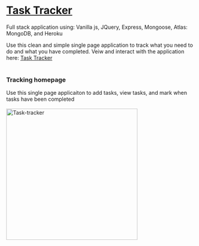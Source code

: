 # [Task Tracker](https://the-task-tracker.herokuapp.com/)
Full stack application using: Vanilla js, JQuery, Express, Mongoose, Atlas: MongoDB, and Heroku

Use this clean and simple single page application to track what you need to do and what you have completed. 
Veiw and interact with the application here: [Task Tracker](https://the-task-tracker.herokuapp.com/)<br/> <br/>



### Tracking homepage
Use this single page applicaiton to add tasks, view tasks, and mark when tasks have been completed <br/> <br/>
<img src="https://i.ibb.co/ZXjXL1r/Task-tracker.jpg" alt="Task-tracker" border="0"  width="350px">
